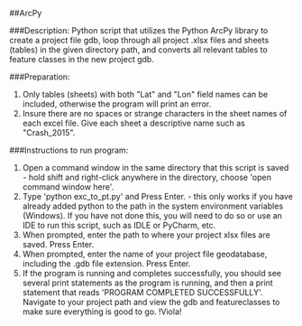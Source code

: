 ##ArcPy

###Description:
Python script that utilizes the Python ArcPy library to create a project file gdb, loop through all project .xlsx files and sheets (tables) in the given directory path, and converts all relevant tables to feature classes in the new project gdb.

###Preparation:
1. Only tables (sheets) with both "Lat" and "Lon" field names can be included, otherwise the program will print an error.
2. Insure there are no spaces or strange characters in the sheet names of each excel file. Give each sheet a descriptive name such as "Crash_2015".

###Instructions to run program:
1. Open a command window in the same directory that this script is saved - hold shift and right-click anywhere in the directory, choose 'open command window here'.
2. Type 'python exc_to_pt.py' and Press Enter. - this only works if you have already added python to the path in the system environment variables (Windows). If you have not done this, you will need to do so or use an IDE to run this script, such as IDLE or PyCharm, etc.
3. When prompted, enter the path to where your project xlsx files are saved. Press Enter.
4. When prompted, enter the name of your project file geodatabase, including the .gdb file extension. Press Enter.
5. If the program is running and completes successfully, you should see several print statements as the program is running, and then a print statement that reads 'PROGRAM COMPLETED SUCCESSFULLY'. Navigate to your project path and view the gdb and featureclasses to make sure everything is good to go. !Viola!
